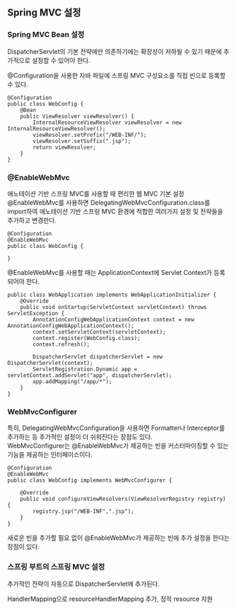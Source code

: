 ## Spring MVC 설정

### Spring MVC Bean 설정

DispatcherServlet의 기본 전략에만 의존하기에는 확장성이 저하될 수 있기 때문에 추가적으로 설정할 수 있어야 한다.  

@Configuration을 사용한 자바 파일에 스프링 MVC 구성요소를 직접 빈으로 등록할 수 있다.

```
@Configuration
public class WebConfig {
    @Bean
    public ViewResolver viewResolver() {
        InternalResourceViewResolver viewResolver = new InternalResourceViewResolver();
        viewResolver.setPrefix("/WEB-INF/");
        viewResolver.setSuffix(".jsp");
        return viewResolver;
    }
}
```

### @EnableWebMvc
애노테이션 기반 스프링 MVC를 사용할 때 편리한 웹 MVC 기본 설정  
@EnableWebMvc를 사용하면 DelegatingWebMvcConfiguration.class를 import하여 
애노테이션 기반 스프링 MVC 환경에 적합한 여러가지 설정 및 전략들을 추가하고 변경한다.

```
@Configuration
@EnableWebMvc
public class WebConfig {

}
```

@EnableWebMvc를 사용할 때는 ApplicationContext에 Servlet Context가 등록되어야 한다.
```
public class WebApplication implements WebApplicationInitializer {
    @Override
    public void onStartup(ServletContext servletContext) throws ServletException {
        AnnotationConfigWebApplicationContext context = new AnnotationConfigWebApplicationContext();
        context.setServletContext(servletContext);
        context.register(WebConfig.class);
        context.refresh();

        DispatcherServlet dispatcherServlet = new DispatcherServlet(context);
        ServletRegistration.Dynamic app = servletContext.addServlet("app", dispatcherServlet);
        app.addMapping("/app/*");
    }
}
```


### WebMvcConfigurer
특히, DelegatingWebMvcConfiguration을 사용하면 Formatter나 Interceptor를 추가하는 등 추가적인 설정이 더 쉬워진다는 장점도 있다.  
WebMvcConfigurer는 @EnableWebMvc가 제공하는 빈을 커스터마이징할 수 있는 기능을 제공하는 인터페이스이다.  

```
@Configuration
@EnableWebMvc
public class WebConfig implements WebMvcConfigurer {

    @Override
    public void configureViewResolvers(ViewResolverRegistry registry) {
        registry.jsp("/WEB-INF",".jsp");
    }
}
```

새로운 빈을 추가할 필요 없이 @EnableWebMvc가 제공하는 빈에 추가 설정을 한다는 장점이 있다.  

### 스프링 부트의 스프링 MVC 설정
추가적인 전략이 자동으로 DispatcherServlet에 추가된다.  

HandlerMapping으로 resourceHandlerMapping 추가, 정적 resource 지원  
 
